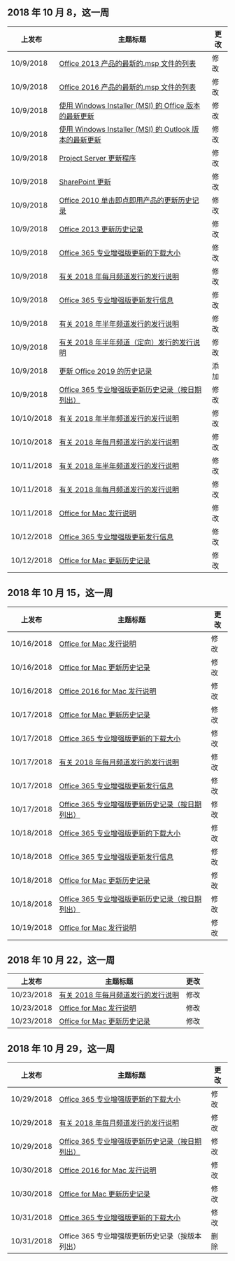 <!-- This file is generated automatically each week. Changes made to this file will be overwritten.-->




## <a name="week-of-october-8-2018"></a>2018 年 10 月 8，这一周


| 上发布 |主题标题 | 更改 |
|------|------------|--------|
| 10/9/2018 | [Office 2013 产品的最新的.msp 文件的列表](/OfficeUpdates/msp-files-office-2013) | 修改 |
| 10/9/2018 | [Office 2016 产品的最新的.msp 文件的列表](/OfficeUpdates/msp-files-office-2016) | 修改 |
| 10/9/2018 | [使用 Windows Installer (MSI) 的 Office 版本的最新更新](/OfficeUpdates/office-updates-msi) | 修改 |
| 10/9/2018 | [使用 Windows Installer (MSI) 的 Outlook 版本的最新更新](/OfficeUpdates/outlook-updates-msi) | 修改 |
| 10/9/2018 | [Project Server 更新程序](/OfficeUpdates/project-server-updates) | 修改 |
| 10/9/2018 | [SharePoint 更新](/OfficeUpdates/sharepoint-updates) | 修改 |
| 10/9/2018 | [Office 2010 单击即点即用产品的更新历史记录](/OfficeUpdates/update-history-office-2010-click-to-run) | 修改 |
| 10/9/2018 | [Office 2013 更新历史记录](/OfficeUpdates/update-history-office-2013) | 修改 |
| 10/9/2018 | [Office 365 专业增强版更新的下载大小](/OfficeUpdates/download-sizes-office365-proplus-updates) | 修改 |
| 10/9/2018 | [有关 2018 年每月频道发行的发行说明](/OfficeUpdates/monthly-channel-2018) | 修改 |
| 10/9/2018 | [Office 365 专业增强版更新发行信息](/OfficeUpdates/release-notes-office365-proplus) | 修改 |
| 10/9/2018 | [有关 2018 年半年频道发行的发行说明](/OfficeUpdates/semi-annual-channel-2018) | 修改 |
| 10/9/2018 | [有关 2018 年半年频道（定向）发行的发行说明](/OfficeUpdates/semi-annual-channel-targeted-2018) | 修改 |
| 10/9/2018 | [更新 Office 2019 的历史记录](/OfficeUpdates/update-history-office-2019) | 添加 |
| 10/9/2018 | [Office 365 专业增强版更新历史记录（按日期列出）](/OfficeUpdates/update-history-office365-proplus-by-date) | 修改 |
| 10/10/2018 | [有关 2018 年半年频道发行的发行说明](/OfficeUpdates/semi-annual-channel-2018) | 修改 |
| 10/10/2018 | [有关 2018 年每月频道发行的发行说明](/OfficeUpdates/monthly-channel-2018) | 修改 |
| 10/11/2018 | [有关 2018 年半年频道发行的发行说明](/OfficeUpdates/semi-annual-channel-2018) | 修改 |
| 10/11/2018 | [有关 2018 年每月频道发行的发行说明](/OfficeUpdates/monthly-channel-2018) | 修改 |
| 10/11/2018 | [Office for Mac 发行说明](/OfficeUpdates/release-notes-office-for-mac) | 修改 |
| 10/12/2018 | [Office 365 专业增强版更新发行信息](/OfficeUpdates/release-notes-office365-proplus) | 修改 |
| 10/12/2018 | [Office for Mac 更新历史记录](/OfficeUpdates/update-history-office-for-mac) | 修改 |


## <a name="week-of-october-15-2018"></a>2018 年 10 月 15，这一周


| 上发布 |主题标题 | 更改 |
|------|------------|--------|
| 10/16/2018 | [Office for Mac 发行说明](/OfficeUpdates/release-notes-office-for-mac) | 修改 |
| 10/16/2018 | [Office for Mac 更新历史记录](/OfficeUpdates/update-history-office-for-mac) | 修改 |
| 10/16/2018 | [Office 2016 for Mac 发行说明](/OfficeUpdates/release-notes-office-2016-mac) | 修改 |
| 10/17/2018 | [Office for Mac 更新历史记录](/OfficeUpdates/update-history-office-for-mac) | 修改 |
| 10/17/2018 | [Office 365 专业增强版更新的下载大小](/OfficeUpdates/download-sizes-office365-proplus-updates) | 修改 |
| 10/17/2018 | [有关 2018 年每月频道发行的发行说明](/OfficeUpdates/monthly-channel-2018) | 修改 |
| 10/17/2018 | [Office 365 专业增强版更新发行信息](/OfficeUpdates/release-notes-office365-proplus) | 修改 |
| 10/17/2018 | [Office 365 专业增强版更新历史记录（按日期列出）](/OfficeUpdates/update-history-office365-proplus-by-date) | 修改 |
| 10/18/2018 | [Office 365 专业增强版更新的下载大小](/OfficeUpdates/download-sizes-office365-proplus-updates) | 修改 |
| 10/18/2018 | [Office 365 专业增强版更新发行信息](/OfficeUpdates/release-notes-office365-proplus) | 修改 |
| 10/18/2018 | [Office for Mac 更新历史记录](/OfficeUpdates/update-history-office-for-mac) | 修改 |
| 10/18/2018 | [Office 365 专业增强版更新历史记录（按日期列出）](/OfficeUpdates/update-history-office365-proplus-by-date) | 修改 |
| 10/19/2018 | [Office for Mac 发行说明](/OfficeUpdates/release-notes-office-for-mac) | 修改 |


## <a name="week-of-october-22-2018"></a>2018 年 10 月 22，这一周


| 上发布 |主题标题 | 更改 |
|------|------------|--------|
| 10/23/2018 | [有关 2018 年每月频道发行的发行说明](/OfficeUpdates/monthly-channel-2018) | 修改 |
| 10/23/2018 | [Office for Mac 发行说明](/OfficeUpdates/release-notes-office-for-mac) | 修改 |
| 10/23/2018 | [Office for Mac 更新历史记录](/OfficeUpdates/update-history-office-for-mac) | 修改 |


## <a name="week-of-october-29-2018"></a>2018 年 10 月 29，这一周


| 上发布 |主题标题 | 更改 |
|------|------------|--------|
| 10/29/2018 | [Office 365 专业增强版更新的下载大小](/OfficeUpdates/download-sizes-office365-proplus-updates) | 修改 |
| 10/29/2018 | [有关 2018 年每月频道发行的发行说明](/OfficeUpdates/monthly-channel-2018) | 修改 |
| 10/29/2018 | [Office 365 专业增强版更新历史记录（按日期列出）](/OfficeUpdates/update-history-office365-proplus-by-date) | 修改 |
| 10/30/2018 | [Office 2016 for Mac 发行说明](/OfficeUpdates/release-notes-office-2016-mac) | 修改 |
| 10/30/2018 | [Office for Mac 更新历史记录](/OfficeUpdates/update-history-office-for-mac) | 修改 |
| 10/31/2018 | [Office 365 专业增强版更新的下载大小](/OfficeUpdates/download-sizes-office365-proplus-updates) | 修改 |
| 10/31/2018 | Office 365 专业增强版更新历史记录（按版本列出） | 删除 |
